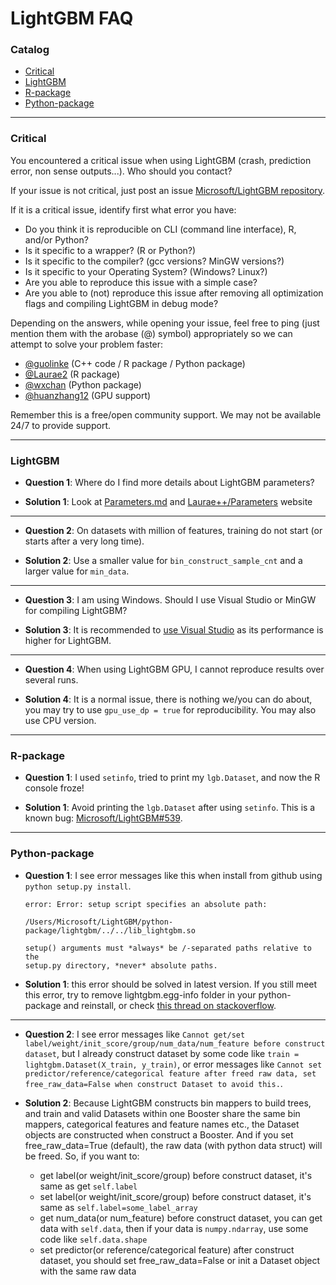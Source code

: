 LightGBM FAQ
=======================

### Catalog

- [Critical](FAQ.md#Critical)
- [LightGBM](FAQ.md#LightGBM)
- [R-package](FAQ.md#R-package)
- [Python-package](FAQ.md#python-package)

---

### Critical

You encountered a critical issue when using LightGBM (crash, prediction error, non sense outputs...). Who should you contact?

If your issue is not critical, just post an issue [Microsoft/LightGBM repository](https://github.com/Microsoft/LightGBM/issues).

If it is a critical issue, identify first what error you have:

* Do you think it is reproducible on CLI (command line interface), R, and/or Python?
* Is it specific to a wrapper? (R or Python?)
* Is it specific to the compiler? (gcc versions? MinGW versions?)
* Is it specific to your Operating System? (Windows? Linux?)
* Are you able to reproduce this issue with a simple case?
* Are you able to (not) reproduce this issue after removing all optimization flags and compiling LightGBM in debug mode?

Depending on the answers, while opening your issue, feel free to ping (just mention them with the arobase (@) symbol) appropriately so we can attempt to solve your problem faster:

* [@guolinke](https://github.com/guolinke) (C++ code / R package / Python package)
* [@Laurae2](https://github.com/Laurae2) (R package)
* [@wxchan](https://github.com/wxchan) (Python package)
* [@huanzhang12](https://github.com/huanzhang12) (GPU support)

Remember this is a free/open community support. We may not be available 24/7 to provide support.

---

### LightGBM

- **Question 1**: Where do I find more details about LightGBM parameters?

- **Solution 1**: Look at [Parameters.md](Parameters.md) and [Laurae++/Parameters](https://sites.google.com/view/lauraepp/parameters) website

---

- **Question 2**: On datasets with million of features, training do not start (or starts after a very long time).

- **Solution 2**: Use a smaller value for `bin_construct_sample_cnt` and a larger value for `min_data`.

---

- **Question 3**: I am using Windows. Should I use Visual Studio or MinGW for compiling LightGBM?

- **Solution 3**: It is recommended to [use Visual Studio](https://github.com/Microsoft/LightGBM/issues/542) as its performance is higher for LightGBM.

---

- **Question 4**: When using LightGBM GPU, I cannot reproduce results over several runs.

- **Solution 4**: It is a normal issue, there is nothing we/you can do about, you may try to use `gpu_use_dp = true` for reproducibility. You may also use CPU version.

---

### R-package

- **Question 1**: I used `setinfo`, tried to print my `lgb.Dataset`, and now the R console froze!

- **Solution 1**: Avoid printing the `lgb.Dataset` after using `setinfo`. This is a known bug: [Microsoft/LightGBM#539](https://github.com/Microsoft/LightGBM/issues/539).

---

### Python-package

- **Question 1**: I see error messages like this when install from github using `python setup.py install`.

    ```
    error: Error: setup script specifies an absolute path:

    /Users/Microsoft/LightGBM/python-package/lightgbm/../../lib_lightgbm.so

    setup() arguments must *always* be /-separated paths relative to the
    setup.py directory, *never* absolute paths.
    ```

- **Solution 1**: this error should be solved in latest version. If you still meet this error, try to remove lightgbm.egg-info folder in your python-package and reinstall, or check [this thread on stackoverflow](http://stackoverflow.com/questions/18085571/pip-install-error-setup-script-specifies-an-absolute-path).

---

- **Question 2**: I see error messages like `Cannot get/set label/weight/init_score/group/num_data/num_feature before construct dataset`, but I already construct dataset by some code like `train = lightgbm.Dataset(X_train, y_train)`, or error messages like `Cannot set predictor/reference/categorical feature after freed raw data, set free_raw_data=False when construct Dataset to avoid this.`.

- **Solution 2**: Because LightGBM constructs bin mappers to build trees, and train and valid Datasets within one Booster share the same bin mappers, categorical features and feature names etc., the Dataset objects are constructed when construct a Booster. And if you set free_raw_data=True (default), the raw data (with python data struct) will be freed. So, if you want to:

  + get label(or weight/init_score/group) before construct dataset, it's same as get `self.label`
  + set label(or weight/init_score/group) before construct dataset, it's same as `self.label=some_label_array`
  + get num_data(or num_feature) before construct dataset, you can get data with `self.data`, then if your data is `numpy.ndarray`, use some code like `self.data.shape`
  + set predictor(or reference/categorical feature) after construct dataset, you should set free_raw_data=False or init a Dataset object with the same raw data
